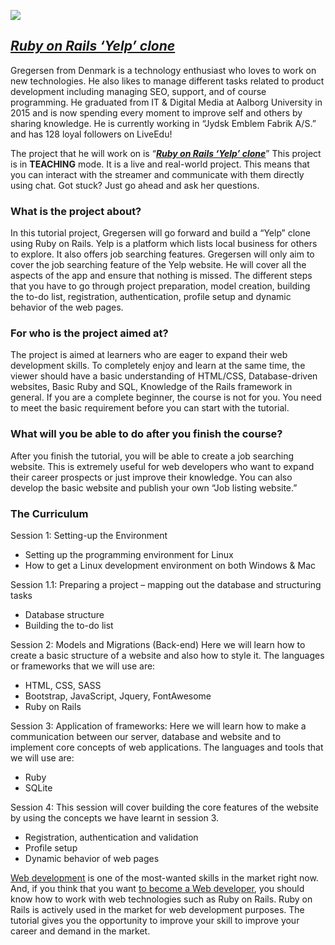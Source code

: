 ![](http://blog.liveedu.tv/wp-content/uploads/2017/03/Yelp-clone.jpg)

## [**_Ruby on Rails ‘Yelp’ clone_**](https://www.liveedu.tv/gregersen/REd45-ruby-on-rails-yelp-clone/)

Gregersen from Denmark is a technology enthusiast who loves to work on new technologies. He also likes to manage different tasks related to product development including managing SEO, support, and of course programming. He graduated from IT & Digital Media at Aalborg University in 2015 and is now spending every moment to improve self and others by sharing knowledge. He is currently working in “Jydsk Emblem Fabrik A/S.” and has 128 loyal followers on LiveEdu!

The project that he will work on is “[**_Ruby on Rails ‘Yelp’ clone_**](https://www.liveedu.tv/gregersen/REd45-ruby-on-rails-yelp-clone/)” This project is in **TEACHING** mode. It is a live and real-world project. This means that you can interact with the streamer and communicate with them directly using chat. Got stuck? Just go ahead and ask her questions.

### What is the project about?

In this tutorial project, Gregersen will go forward and build a “Yelp” clone using Ruby on Rails. Yelp is a platform which lists local business for others to explore. It also offers job searching features. Gregersen will only aim to cover the job searching feature of the Yelp website. He will cover all the aspects of the app and ensure that nothing is missed. The different steps that you have to go through project preparation, model creation, building the to-do list, registration, authentication, profile setup and dynamic behavior of the web pages.

### For who is the project aimed at?

The project is aimed at learners who are eager to expand their web development skills. To completely enjoy and learn at the same time, the viewer should have a basic understanding of HTML/CSS, Database-driven websites, Basic Ruby and SQL, Knowledge of the Rails framework in general. If you are a complete beginner, the course is not for you. You need to meet the basic requirement before you can start with the tutorial.

### What will you be able to do after you finish the course?

After you finish the tutorial, you will be able to create a job searching website. This is extremely useful for web developers who want to expand their career prospects or just improve their knowledge. You can also develop the basic website and publish your own “Job listing website.”

### The Curriculum

Session 1: Setting-up the Environment

*   Setting up the programming environment for Linux
*   How to get a Linux development environment on both Windows & Mac

Session 1.1: Preparing a project – mapping out the database and structuring tasks

*   Database structure
*   Building the to-do list

Session 2: Models and Migrations (Back-end) Here we will learn how to create a basic structure of a website and also how to style it. The languages or frameworks that we will use are:

*   HTML, CSS, SASS
*   Bootstrap, JavaScript, Jquery, FontAwesome
*   Ruby on Rails

Session 3: Application of frameworks: Here we will learn how to make a communication between our server, database and website and to implement core concepts of web applications. The languages and tools that we will use are:

*   Ruby
*   SQLite

Session 4: This session will cover building the core features of the website by using the concepts we have learnt in session 3.

*   Registration, authentication and validation
*   Profile setup
*   Dynamic behavior of web pages

[Web development](https://www.liveedu.tv/gregersen/REd45-ruby-on-rails-yelp-clone/)&nbsp;is one of the most-wanted skills in the market right now. And, if you think that you want [to become a Web developer](https://www.liveedu.tv/gregersen/REd45-ruby-on-rails-yelp-clone/), you should know how to work with web technologies such as Ruby on Rails. Ruby on Rails is actively used in the market for web development purposes. The tutorial gives you the opportunity to improve your skill to improve your career and demand in the market.
